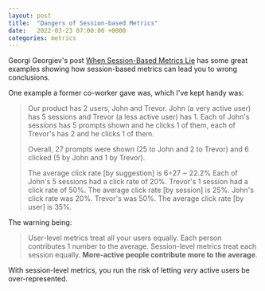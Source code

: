```yaml
---
layout: post
title:  "Dangers of Session-based Metrics"
date:   2022-03-23 07:00:00 +0000
categories: metrics
---
```


Georgi Georgiev's post [When Session-Based Metrics Lie](https://blog.analytics-toolkit.com/2022/when-session-based-metrics-mislead/) has some great examples showing how session-based metrics can lead you to wrong conclusions.

One example a former co-worker gave was, which I've kept handy was:

> Our product has 2 users, John and Trevor. John (a very active user) has 5 sessions and Trevor (a less active user) has 1. 
> Each of John's sessions has 5 prompts shown and he clicks 1 of them, each of Trevor's has 2 and he clicks 1 of them.
>
> Overall, 27 prompts were shown (25 to John and 2 to Trevor) and 6 clicked (5 by John and 1 by Trevor). 
> 
> The average click rate [by suggestion] is 6÷27 ~ 22.2%
Each of John's 5 sessions had a click rate of 20%. Trevor's 1 session had a click rate of 50%. The average click rate [by session] is 25%.
John's click rate was 20%. Trevor's was 50%. The average click rate [by user] is 35%.

The warning being:
> User-level metrics treat all your users equally. Each person contributes 1 number to the average. Session-level metrics treat each session equally. **More-active people contribute more to the average**.

With session-level metrics, you run the risk of letting _very_ active users be over-represented.

